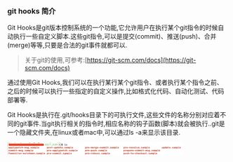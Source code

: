 ### git hooks 简介

Git Hooks是git版本控制系统的一个功能,它允许用户在执行某个git指令的时候自动执行一些自定义脚本.这些git指令,可以是提交(commit)、推送(push)、合并(merge)等等,只要是合法的git事件就都可以.

> 关于git的使用,可参考:[https://git-scm.com/docs](https://git-scm.com/docs)

通过使用Git Hooks,我们可以在执行某行某个git指令、或者执行某个指令之前、之后的时候可以执行一些指定的自定义操作,比如格式化代码、自动化测试、代码部署等.

Git Hooks是执行在.git/hooks目录下的可执行文件,这些文件的名称分别对应着不同的git事件.当git执行相关的指令时,相应名称的钩子函数(脚本)就会被执行..git是一个隐藏文件夹,在linux或者mac中,可以通过ls -a来显示该目录.

<img src="./images/i12.png" width="400" />